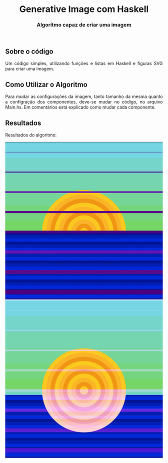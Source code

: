 
<h1 align="center">Generative Image com Haskell</h1>
<h3 align="center">Algorítmo capaz de criar uma imagem</h3>

<br/>

## Sobre o código
<p align="justify"> 
  <a>Um código simples, utilizando funções e listas em Haskell e figuras SVG para criar uma imagem. </a>
</p>

## Como Utilizar o Algoritmo
<p align="justify"> 
  <a>Para mudar as configurações da imagem, tanto tamanho da mesma quanto a configração dos componentes, deve-se mudar no código, no arquivo Main.hs. Em comentários está explicado como mudar cada componente.</a>
</p>

## Resultados
<p align="justify"> 
  <a>Resultados do algoritmo:</a>
</p>

<p align="center"> 
  <img src="media/image.png" alt="Print de imagem gerada pelo algoritmo" width="800"/>
  <img src="main.svg" alt="Exemplo de imagem gerada pelo algoritmo, no formato .svg" width="800"/>
</p>

